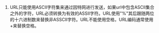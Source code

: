 1. URL只能使用ASCII字符集来通过因特网进行发送，如果url中包含ASCII集合之外的字符，URL必须转换为有效的ASSII字符。URL使用"%"其后跟随两位的十六进制数来替换非ASSCII字符。URL不能使用空格，URL编码通常使用+来替换空格。

